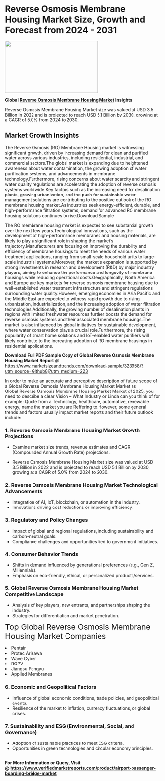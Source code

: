 <H1>Reverse Osmosis Membrane Housing Market Size, Growth and Forecast from 2024 - 2031</H1><img class="aligncenter size-medium wp-image-584254" src="https://thirdeyenews.in/wp-content/uploads/2024/09/Global-Market-Research-300x168.jpeg" alt="" width="300" height="168" /><p><strong>Global&nbsp;<a href="https://www.marketsizeandtrends.com/download-sample/323958/?utm_source=Github8j?utm_medium=223">Reverse Osmosis Membrane Housing Market</a> Insights</strong></p><p>Reverse Osmosis Membrane Housing Market size was valued at USD 3.5 Billion in 2022 and is projected to reach USD 5.1 Billion by 2030, growing at a CAGR of 5.0% from 2024 to 2030.</p><p><h2>Market Growth Insights</h2> <p>The Reverse Osmosis (RO) Membrane Housing market is witnessing significant growth, driven by increasing demand for clean and purified water across various industries, including residential, industrial, and commercial sectors.The global market is expanding due to heightened awareness about water contamination, the growing adoption of water purification systems, and advancements in membrane technology.Furthermore, rising concerns about water scarcity and stringent water quality regulations are accelerating the adoption of reverse osmosis systems worldwide.Key factors such as the increasing need for desalination plants, growing urbanization, and the push for sustainable water management solutions are contributing to the positive outlook of the RO membrane housing market.As industries seek energy-efficient, durable, and high-performance filtration systems, demand for advanced RO membrane housing solutions continues to rise.Download Sample</p> <p>The RO membrane housing market is expected to see substantial growth over the next few years.Technological innovations, such as the development of high-performance membranes and housing materials, are likely to play a significant role in shaping the market’s trajectory.Manufacturers are focusing on improving the durability and efficiency of membrane housings to meet the needs of various water treatment applications, ranging from small-scale household units to large-scale industrial systems.Moreover, the market's expansion is supported by strong investments in research and development (R&D) by major industry players, aiming to enhance the performance and longevity of membrane housings while reducing operational costs.Geographically, North America and Europe are key markets for reverse osmosis membrane housing due to well-established water treatment infrastructure and stringent regulations surrounding water quality.However, emerging economies in Asia Pacific and the Middle East are expected to witness rapid growth due to rising urbanization, industrialization, and the increasing adoption of water filtration technologies.Additionally, the growing number of desalination plants in regions with limited freshwater resources further boosts the demand for reverse osmosis systems and their associated membrane housings.The market is also influenced by global initiatives for sustainable development, where water conservation plays a crucial role.Furthermore, the rising popularity of smart home solutions and IoT-enabled water purifiers will likely contribute to the increasing adoption of RO membrane housings in residential applications.</p><p><span class=""><strong>Download Full PDF Sample Copy of Global Reverse Osmosis Membrane Housing Market Report</strong> @ <a href="https://www.marketsizeandtrends.com/download-sample/323958/?utm_source=Github8j?utm_medium=223" target="_blank">https://www.marketsizeandtrends.com/download-sample/323958/?utm_source=Github8j?utm_medium=223</a></span></p><p>In order to make an accurate and perceptive description of future scope of a Global&nbsp;Reverse Osmosis Membrane Housing Market Market as Global&nbsp;Reverse Osmosis Membrane Housing Market Market of 2025, you need to describe a clear Vision &ndash; What Industry or Linda can you think of for example: Quote from a Technology, healthcare, automotive, renewable energy, name the market you are Reffering to.However, some general trends and factors usually impact market reports and their future outlook include:</p><h3>1.&nbsp;<strong>Reverse Osmosis Membrane Housing Market Growth Projections</strong></h3><ul><li>Examine market size trends, revenue estimates and CAGR (Compounded Annual Growth Rate) projections.</li><li><p>Reverse Osmosis Membrane Housing Market size was valued at USD 3.5 Billion in 2022 and is projected to reach USD 5.1 Billion by 2030, growing at a CAGR of 5.0% from 2024 to 2030.</p></li></ul><h3>2.&nbsp;<strong>Reverse Osmosis Membrane Housing Market Technological Advancements</strong></h3><ul><li>Integration of AI, IoT, blockchain, or automation in the industry.</li><li>Innovations driving cost reductions or improving efficiency.</li></ul><h3>3.&nbsp;<strong>Regulatory and Policy Changes</strong></h3><ul><li>Impact of global and regional regulations, including sustainability and carbon-neutral goals.</li><li>Compliance challenges and opportunities tied to government initiatives.</li></ul><h3>4.&nbsp;<strong>Consumer Behavior Trends</strong></h3><ul><li>Shifts in demand influenced by generational preferences (e.g., Gen Z, Millennials).</li><li>Emphasis on eco-friendly, ethical, or personalized products/services.</li></ul><h3>5.&nbsp;<strong>Global Reverse Osmosis Membrane Housing Market Competitive Landscape</strong></h3><ul><li>Analysis of key players, new entrants, and partnerships shaping the industry.</li><li>Strategies for differentiation and market penetration.</li></ul><p data-pm-slice="1 1 []"><span style="color: inherit; font-family: inherit; font-size: 25px;">Top Global Reverse Osmosis Membrane Housing Market Companies</span></p><div class="" data-test-id=""><p><li>Pentair</li><li> Protec Arisawa</li><li> Wave Cyber</li><li> ROPV</li><li> Jiangsu Pengyu</li><li> Applied Membranes</li></p></div><h3>6.&nbsp;<strong>Economic and Geopolitical Factors</strong></h3><ul><li>Influence of global economic conditions, trade policies, and geopolitical events.</li><li>Resilience of the market to inflation, currency fluctuations, or global crises.</li></ul><h3>7.&nbsp;<strong>Sustainability and ESG (Environmental, Social, and Governance)</strong></h3><ul><li>Adoption of sustainable practices to meet ESG criteria.</li><li>Opportunities in green technologies and circular economy principles.</li></ul><h2><strong style="font-size: 14px;">For More Information or Query, Visit @&nbsp;</strong><a style="background-color: #ffffff; font-size: 14px;" href="https://www.marketsizeandtrends.com/report/reverse-osmosis-membrane-housing-market/" target="_blank">https://www.verifiedmarketreports.com/product/airport-passenger-boarding-bridge-market</a></h2>